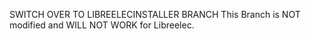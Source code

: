 SWITCH OVER TO LIBREELECINSTALLER BRANCH
This Branch is NOT modified and WILL NOT WORK for Libreelec.
